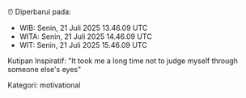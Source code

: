 ⏰ Diperbarui pada:
- WIB: Senin, 21 Juli 2025 13.46.09 UTC
- WITA: Senin, 21 Juli 2025 14.46.09 UTC
- WIT: Senin, 21 Juli 2025 15.46.09 UTC

Kutipan Inspiratif:
"It took me a long time not to judge myself through someone else's eyes"


Kategori: motivational

